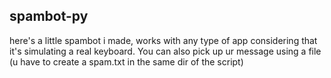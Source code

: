 ## spambot-py
 
here's a little spambot i made, works with any type of app considering that it's simulating a real keyboard.
You can also pick up ur message using a file (u have to create a spam.txt in the same dir of the script)
